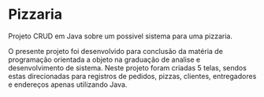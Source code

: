 # Pizzaria
Projeto CRUD em Java sobre um possivel sistema para uma pizzaria.

O presente projeto foi desenvolvido para conclusão da matéria de programação orientada a objeto na graduação de analise e desenvolvimento de sistema.
Neste projeto foram criadas 5 telas, sendos estas direcionadas para registros de pedidos, pizzas, clientes, entregadores e endereços apenas utilizando Java.
